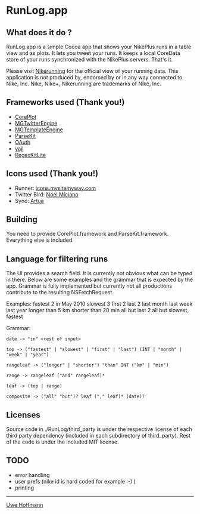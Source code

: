 # RunLog.app

## What does it do ?

RunLog.app is a simple Cocoa app that shows your NikePlus runs in a table view and as plots. It lets you tweet your runs. It keeps a local CoreData store of your runs synchronized with the NikePlus servers. That's it.

Please visit [Nikerunning](http://nikerunning.nike.com/nikeplus/) for the official view of your running data. This application is not produced by, endorsed by or in any way connected to Nike, Inc. Nike, Nike+, Nikerunning are trademarks of Nike, Inc.

## Frameworks used (Thank you!)

* [CorePlot](http://code.google.com/p/core-plot/)
* [MGTwitterEngine](https://github.com/mattgemmell/MGTwitterEngine)
* [MGTemplateEngine](http://mattgemmell.com/2008/05/20/mgtemplateengine-templates-with-cocoa)
* [ParseKit](http://parsekit.com/)
* [OAuth](http://oauth.net/code/)
* [yajl](http://lloyd.github.com/yajl/)
* [RegexKitLite](http://regexkit.sourceforge.net/RegexKitLite/)

## Icons used (Thank you!)

* Runner: [icons.mysitemyway.com](http://icons.mysitemyway.com/free-clipart-icons/1/sports-running-icon-id/43735/style-id/333/blue-tiedyed-cloth-icons/sports-hobbies/)
* Twitter Bird: [Noel Miciano](http://noelmiciano.wordpress.com/2009/03/28/free-twitter-icon/)
* Sync: [Artua](http://www.artua.com/view/icons/name/macosxstyle/)

## Building

You need to provide CorePlot.framework and ParseKit.framework. Everything else is included.

## Language for filtering runs

The UI provides a search field. It is currently not obvious what can be typed in there. Below are some examples and the grammar that is expected by the app. Grammar is fully implemented but currently not all productions contribute to the resulting NSFetchRequest. 

Examples:
	fastest 2 in May 2010
	slowest 3
	first 2
	last 2
	last month
	last week
	last year
	longer than 5 km
	shorter than 20 min
	all but last 2
	all but slowest, fastest

Grammar:

	date -> "in" <rest of input>

	top -> ("fastest" | "slowest" | "first" | "last") (INT | "month" | "week" | "year")

	rangeleaf -> ("longer" | "shorter") "than" INT ("km" | "min")

	range -> rangeleaf ("and" rangeleaf)*

	leaf -> (top | range)

	composite -> ("all" "but")? leaf ("," leaf)* (date)?


## Licenses

Source code in ./RunLog/third\_party is under the respective license of each third party dependency (included in each subdirectory of third\_party). Rest of the code is under the included MIT license.

## TODO

* error handling
* user prefs (nike id is hard coded for example :-) )
* printing

* * *

[Uwe Hoffmann](http://uwedeportivo.tumblr.com)



